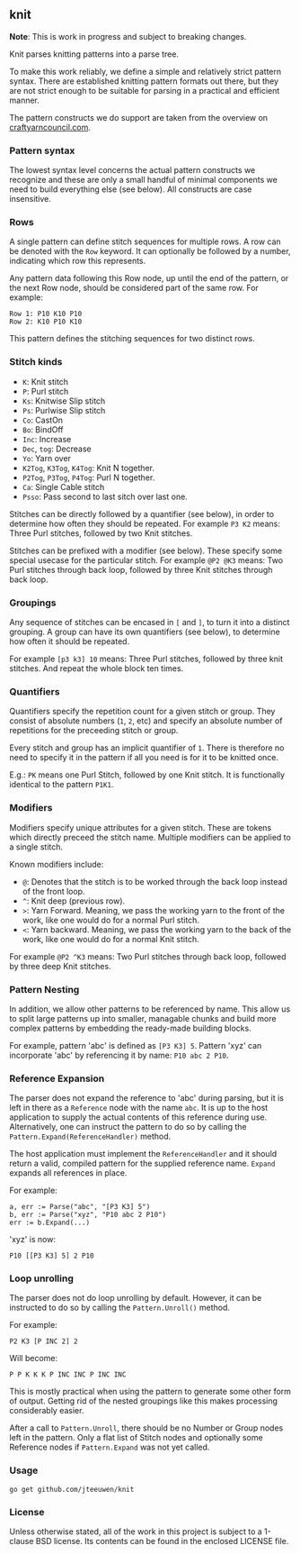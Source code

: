 ## knit

**Note**: This is work in progress and subject to breaking changes.

Knit parses knitting patterns into a parse tree.

To make this work reliably, we define a simple and relatively
strict pattern syntax. There are established knitting pattern formats
out there, but they are not strict enough to be suitable for parsing
in a practical and efficient manner.

The pattern constructs we do support are taken from the overview on
[craftyarncouncil.com](http://www.craftyarncouncil.com/knit.html).


### Pattern syntax

The lowest syntax level concerns the actual pattern constructs we
recognize and these are only a small handful of minimal
components we need to build everything else (see below).
All constructs are case insensitive.


### Rows

A single pattern can define stitch sequences for multiple rows.
A row can be denoted with the `Row` keyword. It can optionally be
followed by a number, indicating which row this represents.

Any pattern data following this Row node, up until the end of the
pattern, or the next Row node, should be considered part of the same
row. For example:

	Row 1: P10 K10 P10
	Row 2: K10 P10 K10

This pattern defines the stitching sequences for two distinct rows.


### Stitch kinds

* `K`: Knit stitch
* `P`: Purl stitch
* `Ks`: Knitwise Slip stitch
* `Ps`: Purlwise Slip stitch
* `Co`: CastOn
* `Bo`: BindOff
* `Inc`: Increase
* `Dec`, `tog`: Decrease
* `Yo`: Yarn over
* `K2Tog`, `K3Tog`, `K4Tog`: Knit N together.
* `P2Tog`, `P3Tog`, `P4Tog`: Purl N together.
* `Ca`: Single Cable stitch
* `Psso`: Pass second to last sitch over last one.

Stitches can be directly followed by a quantifier (see below), in order
to determine how often they should be repeated. For example `P3 K2` means:
Three Purl stitches, followed by two Knit stitches.

Stitches can be prefixed with a modifier (see below). These specify some special
usecase for the particular stitch. For example `@P2 @K3` means: Two Purl
stitches through back loop, followed by three Knit stitches through back loop.


### Groupings

Any sequence of stitches can be encased in `[` and `]`, to turn it into a
distinct grouping. A group can have its own quantifiers (see below), to
determine how often it should be repeated.

For example `[p3 k3] 10` means: Three Purl stitches, followed by three
knit stitches. And repeat the whole block ten times.


### Quantifiers

Quantifiers specify the repetition count for a given stitch or group.
They consist of absolute numbers (`1`, `2`, etc) and specify an absolute
number of repetitions for the preceeding stitch or group.

Every stitch and group has an implicit quantifier of `1`.
There is therefore no need to specify it in the pattern if all you need is
for it to be knitted once.

E.g.: `PK` means one Purl Stitch, followed by one Knit stitch.
It is functionally identical to the pattern `P1K1`. 


### Modifiers

Modifiers specify unique attributes for a given stitch. These are tokens
which directly preceed the stitch name. Multiple modifiers can be applied
to a single stitch.

Known modifiers include:

* `@`: Denotes that the stitch is to be worked through the back loop instead
  of the front loop.
* `^`: Knit deep (previous row).
* `>`: Yarn Forward. Meaning, we pass the working yarn to the front of the work,
  like one would do for a normal Purl stitch.
* `<`: Yarn backward. Meaning, we pass the working yarn to the back of the work,
  like one would do for a normal Knit stitch.


For example `@P2 ^K3` means: Two Purl stitches through back loop, followed by
three deep Knit stitches.


### Pattern Nesting

In addition, we allow other patterns to be referenced by name.
This allow us to split large patterns up into smaller, managable chunks and
build more complex patterns by embedding the ready-made building blocks.

For example, pattern 'abc' is defined as `[P3 K3] 5`.
Pattern 'xyz' can incorporate 'abc' by referencing it by name: `P10 abc 2 P10`.


### Reference Expansion

The parser does not expand the reference to 'abc' during parsing, but it
is left in there as a `Reference` node with the name `abc`. It is up to the
host application to supply the actual contents of this reference during use.
Alternatively, one can instruct the pattern to do so by calling the
`Pattern.Expand(ReferenceHandler)` method.

The host application must implement the `ReferenceHandler` and it should
return a valid, compiled pattern for the supplied reference name.
`Expand` expands all references in place.

For example:

	a, err := Parse("abc", "[P3 K3] 5")
	b, err := Parse("xyz", "P10 abc 2 P10")
	err := b.Expand(...)

'xyz' is now:

	P10 [[P3 K3] 5] 2 P10


### Loop unrolling

The parser does not do loop unrolling by default. However, it can be
instructed to do so by calling the `Pattern.Unroll()` method.

For example:

	P2 K3 [P INC 2] 2

Will become:

	P P K K K P INC INC P INC INC

This is mostly practical when using the pattern to generate some other
form of output. Getting rid of the nested groupings like this makes
processing considerably easier.

After a call to `Pattern.Unroll`, there should be no Number or Group nodes
left in the pattern. Only a flat list of Stitch nodes and optionally some
Reference nodes if `Pattern.Expand` was not yet called.


### Usage

    go get github.com/jteeuwen/knit


### License

Unless otherwise stated, all of the work in this project is subject to a
1-clause BSD license. Its contents can be found in the enclosed LICENSE file.

